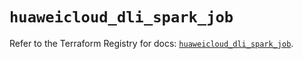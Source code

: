 # `huaweicloud_dli_spark_job`

Refer to the Terraform Registry for docs: [`huaweicloud_dli_spark_job`](https://registry.terraform.io/providers/huaweicloud/huaweicloud/1.71.1/docs/resources/dli_spark_job).
